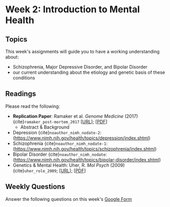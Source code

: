 # Week 2: Introduction to Mental Health

## Topics

This week's assignments will guide you to have a working understanding about:
* Schizophrenia, Major Depressive Disorder, and Bipolar Disorder
* our current understanding about the etiology and genetic basis of these conditions

## Readings

Please read the following:
* **Replication Paper**: Ramaker et al. *Genome Medicine* (2017) {cite}`ramaker_post-mortem_2017` [[URL](https://genomemedicine.biomedcentral.com/articles/10.1186/s13073-017-0458-5)]; [[PDF](https://github.com/ShanEllis/capstone-genetics-domain/raw/master/papers/main-paper.pdf)]
    * Abstract & Background 
* Depression {cite}`noauthor_nimh_nodate-2`: (https://www.nimh.nih.gov/health/topics/depression/index.shtml)
* Schizophrenia {cite}`noauthor_nimh_nodate-1`: (https://www.nimh.nih.gov/health/topics/schizophrenia/index.shtml)
* Bipolar Disorder {cite}`noauthor_nimh_nodate`: (https://www.nimh.nih.gov/health/topics/bipolar-disorder/index.shtml)
* Genetics & Mental Health: Uher, R. *Mol Psych* (2009) {cite}`uher_role_2009`; [[URL](https://www.nature.com/articles/mp200985)]; [[PDF](https://github.com/ShanEllis/capstone-genetics-domain/raw/master/papers/week2/genetics_mental-health.pdf)]

## Weekly Questions

Answer the following questions on this week's [Google Form]()
